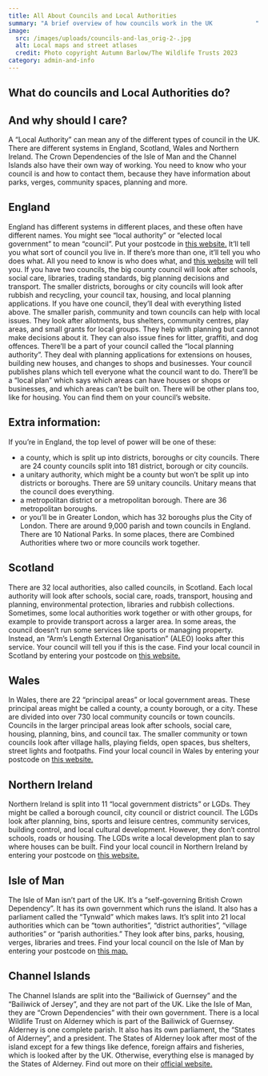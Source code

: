 ```yaml
---
title: All About Councils and Local Authorities
summary: "A brief overview of how councils work in the UK            "
image:
  src: /images/uploads/councils-and-las_orig-2-.jpg
  alt: Local maps and street atlases
  credit: Photo copyright Autumn Barlow/The Wildlife Trusts 2023
category: admin-and-info
---
```

## What do councils and Local Authorities do?

## And why should I care?
A “Local Authority” can mean any of the different types of council in the UK. There are different systems in England, Scotland, Wales and Northern Ireland. The Crown Dependencies of the Isle of Man and the Channel Islands also have their own way of working.
You need to know who your council is and how to contact them, because they have information about parks, verges, community spaces, planning and more.

## England
England has different systems in different places, and these often have different names. You might see “local authority” or “elected local government” to mean “council”.
Put your postcode in [this website.](https://www.gov.uk/find-local-council)
It’ll tell you what sort of council you live in. If there’s more than one, it’ll tell you who does what.
All you need to know is who does what, and [this website](https://www.gov.uk/find-local-council) will tell you.
If you have two councils, the big county council will look after schools, social care, libraries, trading standards, big planning decisions and transport. The smaller districts, boroughs or city councils will look after rubbish and recycling, your council tax, housing, and local planning applications.
If you have one council, they’ll deal with everything listed above.
The smaller parish, community and town councils can help with local issues. They look after allotments, bus shelters, community centres, play areas, and small grants for local groups. They help with planning but cannot make decisions about it. They can also issue fines for litter, graffiti, and dog offences.
There’ll be a part of your council called the “local planning authority”. They deal with planning applications for extensions on houses, building new houses, and changes to shops and businesses.
Your council publishes plans which tell everyone what the council want to do. There’ll be a “local plan” which says which areas can have houses or shops or businesses, and which areas can’t be built on. There will be other plans too, like for housing. You can find them on your council’s website.

## Extra information:
If you’re in England, the top level of power will be one of these:
* a county, which is split up into districts, boroughs or city councils. There are 24 county councils split into 181 district, borough or city councils.
* a unitary authority, which might be a county but won’t be split up into districts or boroughs. There are 59 unitary councils. Unitary means that the council does everything.
* a metropolitan district or a metropolitan borough. There are 36 metropolitan boroughs.
* or you’ll be in Greater London, which has 32 boroughs plus the City of London.
There are around 9,000 parish and town councils in England. There are 10 National Parks. In some places, there are Combined Authorities where two or more councils work together.

## Scotland
There are 32 local authorities, also called councils, in Scotland. Each local authority will look after schools, social care, roads, transport, housing and planning, environmental protection, libraries and rubbish collections.
Sometimes, some local authorities work together or with other groups, for example to provide transport across a larger area.
In some areas, the council doesn’t run some services like sports or managing property. Instead, an “Arm’s Length External Organisation” (ALEO) looks after this service. Your council will tell you if this is the case.
Find your local council in Scotland by entering your postcode on [this website.](https://www.mygov.scot/find-your-local-council)

## Wales
In Wales, there are 22 “principal areas” or local government areas. These principal areas might be called a county, a county borough, or a city. These are divided into over 730 local community councils or town councils.
Councils in the larger principal areas look after schools, social care, housing, planning, bins, and council tax.
The smaller community or town councils look after village halls, playing fields, open spaces, bus shelters, street lights and footpaths.
Find your local council in Wales by entering your postcode on [this website.](https://gov.wales/find-your-local-authority)

## Northern Ireland
Northern Ireland is split into 11 “local government districts” or LGDs. They might be called a borough council, city council or district council.
The LGDs look after planning, bins, sports and leisure centres, community services, building control, and local cultural development. However, they don’t control schools, roads or housing. The LGDs write a local development plan to say where houses can be built.
Find your local council in Northern Ireland by entering your postcode on [this website.](https://www.gov.uk/find-local-council)

## Isle of Man
The Isle of Man isn’t part of the UK. It’s a “self-governing British Crown Dependency”. It has its own government which runs the island. It also has a parliament called the “Tynwald” which makes laws.
It’s split into 21 local authorities which can be “town authorities”, “district authorities”, “village authorities” or “parish authorities.” They look after bins, parks, housing, verges, libraries and trees.
Find your local council on the Isle of Man by entering your postcode on [this map.](https://manngis.maps.arcgis.com/apps/InformationLookup/index.html?appid=80d5112582fd40c3a746b3bd0439873e)

## Channel Islands
The Channel Islands are split into the “Bailiwick of Guernsey” and the “Bailiwick of Jersey”, and they are not part of the UK. Like the Isle of Man, they are “Crown Dependencies” with their own government.
There is a local Wildlife Trust on Alderney which is part of the Bailiwick of Guernsey. Alderney is one complete parish. It also has its own parliament, the “States of Alderney”, and a president. The States of Alderney look after most of the island except for a few things like defence, foreign affairs and fisheries, which is looked after by the UK. Otherwise, everything else is managed by the States of Alderney. Find out more on their [official website.](http://www.alderney.gov.gg/)

